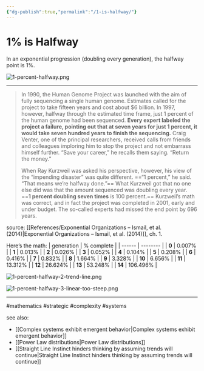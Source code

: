 ```yaml
---
{"dg-publish":true,"permalink":"/1-is-halfway/"}
---
```



# 1% is Halfway  
In an exponential progression (doubling every generation), the halfway point is 1%.

![1-percent-halfway.png](/img/user/Attachments/1-percent-halfway.png)

---

> In 1990, the Human Genome Project was launched with the aim of fully sequencing a single human genome. Estimates called for the project to take fifteen years and cost about $6 billion. In 1997, however, halfway through the estimated time frame, just 1 percent of the human genome had been sequenced. **Every expert labeled the project a failure, pointing out that at seven years for just 1 percent, it would take seven hundred years to finish the sequencing.** Craig Venter, one of the principal researchers, received calls from friends and colleagues imploring him to stop the project and not embarrass himself further. “Save your career,” he recalls them saying. “Return the money.”
> 
> When Ray Kurzweil was asked his perspective, however, his view of the “impending disaster” was quite different. ==“1 percent,” he said. “That means we’re halfway done.”== What Kurzweil got that no one else did was that the amount sequenced was doubling every year. ==**1 percent doubling seven times** is 100 percent.== Kurzweil’s math was correct, and in fact the project was completed in 2001, early and under budget. The so-called experts had missed the end point by 696 years.

source: [[References/Exponential Organizations – Ismail, et al. (2014)\|Exponential Organizations – Ismail, et al. (2014)]], ch. 1.

Here’s the math:
| generation | % complete |
| ------ | -------- |
| **0**  | 0.007%   |
| **1**  | 0.013%   |
| **2**  | 0.026%   |
| **3**  | 0.052%   |
| **4**  | 0.104%   |
| **5**  | 0.208%   |
| **6**  | 0.416%   |
| **7**  | 0.832%   |
| **8**  | 1.664%   |
| **9**  | 3.328%   |
| **10** | 6.656%   |
| **11** | 13.312%  |
| **12** | 26.624%  |
| **13** | 53.248%  |
| **14** | 106.496% |

![1-percent-halfway-2-trend-line.png](/img/user/Attachments/1-percent-halfway-2-trend-line.png)

![1-percent-halfway-3-linear-too-steep.png](/img/user/Attachments/1-percent-halfway-3-linear-too-steep.png)

---
#mathematics #strategic #complexity #systems 

see also:
- [[Complex systems exhibit emergent behavior\|Complex systems exhibit emergent behavior]]
- [[Power Law distributions\|Power Law distributions]]
- [[Straight Line Instinct hinders thinking by assuming trends will continue\|Straight Line Instinct hinders thinking by assuming trends will continue]]